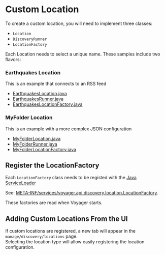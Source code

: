Custom Location
=========================

To create a custom location, you will need to implement three classes:
  * ``Location``
  * ``DiscoveryRunner``
  * ``LocationFactory``

Each Location needs to select a unique name.  These samples include two flavors:


### Earthquakes Location
This is an example that connects to an RSS feed
  * [EarthquakesLocation.java]
  * [EarthquakesRunner.java]
  * [EarthquakesLocationFactory.java]


### MyFolder Location
This is an example with a more complex JSON configuration
  * [MyFolderLocation.java]
  * [MyFolderRunner.java]
  * [MyFolderLocationFactory.java]



Register the LocationFactory
----------------------------
Each ```LocationFactory``` class needs to be registed with the [Java ServiceLoader](http://docs.oracle.com/javase/6/docs/api/java/util/ServiceLoader.html)

See: [META-INF/services/voyager.api.discovery.location.LocationFactory](../src/main/resources/META-INF/services/voyager.api.discovery.location.LocationFactory).

These factories are read when Voyager starts.


Adding Custom Locations From the UI
-----------------------------------

If custom locations are registered, a new tab will appear in the ``manage/discovery/locations`` page.  
Selecting the location type will allow easily registering the location configuration. 






[EarthquakesLocation.java]:         ../src/main/java/voyager/quickstart/location/earthquake/EarthquakesLocation.java
[EarthquakesRunner.java]:           ../src/main/java/voyager/quickstart/location/earthquake/EarthquakesRunner.java
[EarthquakesLocationFactory.java]:  ../src/main/java/voyager/quickstart/location/earthquake/EarthquakesLocationFactory.java

[MyFolderLocation.java]:         ../src/main/java/voyager/quickstart/location/folder/MyFolderLocation.java
[MyFolderRunner.java]:           ../src/main/java/voyager/quickstart/location/folder/MyFolderRunner.java
[MyFolderLocationFactory.java]:  ../src/main/java/voyager/quickstart/location/folder/MyFolderLocationFactory.java











